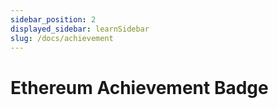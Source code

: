 ```yaml
---
sidebar_position: 2
displayed_sidebar: learnSidebar
slug: /docs/achievement
---
```


# Ethereum Achievement Badge